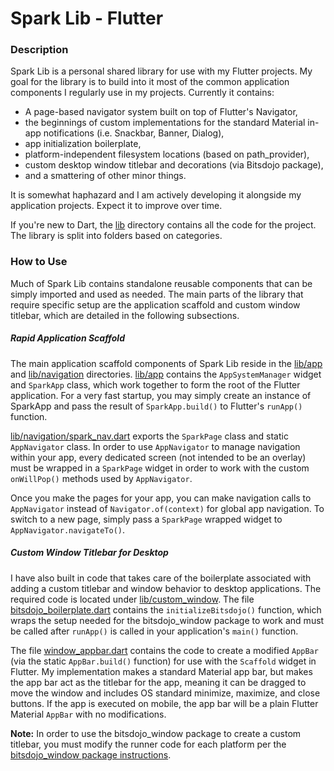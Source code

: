 # Spark Lib - Flutter
### Description
Spark Lib is a personal shared library for use with my Flutter projects. My goal for the library is to build into it most of the common application components I regularly use in my projects. Currently it contains:
- A page-based navigator system built on top of Flutter's Navigator, 
- the beginnings of custom implementations for the standard Material in-app notifications (i.e. Snackbar, Banner, Dialog),
- app initialization boilerplate, 
- platform-independent filesystem locations (based on path_provider),
- custom desktop window titlebar and decorations (via Bitsdojo package),
- and a smattering of other minor things.

It is somewhat haphazard and I am actively developing it alongside my application projects. Expect it to improve over time.

If you're new to Dart, the [lib](lib) directory contains all the code for the project. The library is split into folders based on categories.

### How to Use

Much of Spark Lib contains standalone reusable components that can be simply imported and used as needed. The main parts of the library that require specific setup are the application scaffold and custom window titlebar, which are detailed in the following subsections.

##### Rapid Application Scaffold

The main application scaffold components of Spark Lib reside in the [lib/app](lib/app) and [lib/navigation](lib/navigation) directories. [lib/app](lib/app) contains the `AppSystemManager` widget and `SparkApp` class, which work together to form the root of the Flutter application. For a very fast startup, you may simply create an instance of SparkApp and pass the result of `SparkApp.build()` to Flutter's `runApp()` function.

[lib/navigation/spark_nav.dart](lib/navigation/spark_nav.dart) exports the `SparkPage` class and static `AppNavigator` class. In order to use `AppNavigator` to manage navigation within your app, every dedicated screen (not intended to be an overlay) must be wrapped in a `SparkPage` widget in order to work with the custom `onWillPop()` methods used by `AppNavigator`.

Once you make the pages for your app, you can make navigation calls to `AppNavigator` instead of `Navigator.of(context)` for global app navigation. To switch to a new page, simply pass a `SparkPage` wrapped widget to `AppNavigator.navigateTo()`.

##### Custom Window Titlebar for Desktop
I have also built in code that takes care of the boilerplate associated with adding a custom titlebar and window behavior to desktop applications. The required code is located under [lib/custom_window](lib/custom_window). The file [bitsdojo_boilerplate.dart](lib/custom_window/bitsdojo_boilerplate.dart) contains the `initializeBitsdojo()` function, which wraps the setup needed for the bitsdojo_window package to work and must be called after `runApp()` is called in your application's `main()` function.

The file [window_appbar.dart](lib/custom_window/window_appbar.dart) contains the code to create a modified `AppBar` (via the static `AppBar.build()` function) for use with the `Scaffold` widget in Flutter. My implementation makes a standard Material app bar, but makes the app bar act as the titlebar for the app, meaning it can be dragged to move the window and includes OS standard minimize, maximize, and close buttons. If the app is executed on mobile, the app bar will be a plain Flutter Material `AppBar` with no modifications.

**Note:** In order to use the bitsdojo_window package to create a custom titlebar, you must modify the runner code for each platform per the [bitsdojo_window package instructions](https://pub.dev/packages/bitsdojo_window).
